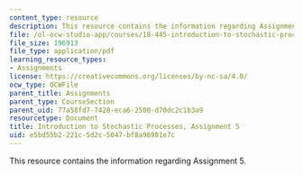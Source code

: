 ```yaml
---
content_type: resource
description: This resource contains the information regarding Assignment 5.
file: /ol-ocw-studio-app/courses/18-445-introduction-to-stochastic-processes-spring-2015/e5bd55b2221c5d2c5047bf8a96981e7c_MIT18_445S15_homework5.pdf
file_size: 196913
file_type: application/pdf
learning_resource_types:
- Assignments
license: https://creativecommons.org/licenses/by-nc-sa/4.0/
ocw_type: OCWFile
parent_title: Assignments
parent_type: CourseSection
parent_uid: 77a58fd7-7428-eca6-2500-d70dc2c1b3a9
resourcetype: Document
title: Introduction to Stochastic Processes, Assignment 5
uid: e5bd55b2-221c-5d2c-5047-bf8a96981e7c
---
```

This resource contains the information regarding Assignment 5.